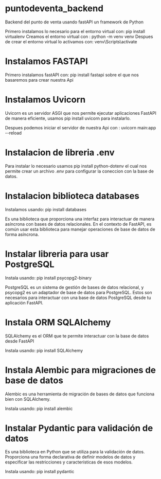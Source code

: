 # puntodeventa_backend
 Backend del punto de venta usando fastAPI un framework de Python

 Primero instalamos lo necesario para el entorno virtual con:  pip install virtualenv
 Creamos el entorno virtual con : python -m venv venv 
 Despues de crear el entorno virtual lo activamos con: venv\Scripts\activate 

# Instalamos FASTAPI

Primero instalamos fastAPI con: pip install fastapi  sobre el que nos basaremos para crear nuestra Api

# Instalamos Uvicorn

Uvicorn es un servidor ASGI que nos permite ejecutar aplicaciones FastAPI de manera eficiente, usamos pip install uvicorn para instalarlo.

Despues podemos iniciar el servidor de nuestra Api con : uvicorn main:app --reload

# Instalacion de libreria .env

Para instalar lo necesario usamos pip install python-dotenv  el cual nos permite crear un archivo .env para configurar la coneccion con la base de datos.

# Instalacion biblioteca databases

Instalamos usando: pip install databases

Es una biblioteca que proporciona una interfaz para interactuar de manera asíncrona con bases de datos relacionales. En el contexto de FastAPI, es común usar esta biblioteca para manejar operaciones de base de datos de forma asíncrona.

# Instalar libreria para usar PostgreSQL

Instala usando: pip install psycopg2-binary

PostgreSQL es un sistema de gestión de bases de datos relacional, y psycopg2 es un adaptador de base de datos para PostgreSQL. Estos son necesarios para interactuar con una base de datos PostgreSQL desde tu aplicación FastAPI.

# Instala ORM SQLAlchemy
SQLAlchemy es el ORM que te permite interactuar con la base de datos desde FastAPI

Instala usando: pip install SQLAlchemy

# Instala Alembic para migraciones de base de datos

Alembic es una herramienta de migración de bases de datos que funciona bien con SQLAlchemy.

Instala usando: pip install alembic

# Instalar Pydantic  para validación de datos
Es una biblioteca en Python que se utiliza para la validación de datos. Proporciona una forma declarativa de definir modelos de datos y especificar las restricciones y características de esos modelos.

Instala usando: pip install pydantic
